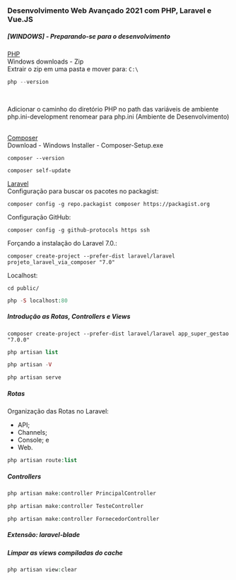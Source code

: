 ### Desenvolvimento Web Avançado 2021 com PHP, Laravel e Vue.JS

##### [WINDOWS] - Preparando-se para o desenvolvimento
[PHP](https://www.php.net/downloads) <br>
Windows downloads - Zip <br>
Extrair o zip em uma pasta e mover para: ```C:\``` <br>

```php
php --version
``` 

<br>

Adicionar o caminho do diretório PHP no path das variáveis de ambiente<br>
php.ini-development renomear para php.ini (Ambiente de Desenvolvimento)<br><br>

[Composer](https://getcomposer.org/) <br>
Download - Windows Installer - Composer-Setup.exe <br>

```
composer --version
``` 

```
composer self-update
```

[Laravel](https://laravel.com) <br>
Configuração para buscar os pacotes no packagist:
```
composer config -g repo.packagist composer https://packagist.org
```

Configuração GitHub:
```
composer config -g github-protocols https ssh
```

Forçando a instalação do Laravel 7.0.:
```
composer create-project --prefer-dist laravel/laravel projeto_laravel_via_composer "7.0"
```

Localhost:
```
cd public/
```

```php
php -S localhost:80
```

##### Introdução as Rotas, Controllers e Views
```
composer create-project --prefer-dist laravel/laravel app_super_gestao "7.0.0"
```

```php
php artisan list
```

```php
php artisan -V
```

```php
php artisan serve
```

##### Rotas
Organização das Rotas no Laravel: <br>
- API;
- Channels;
- Console; e
- Web.

```php
php artisan route:list
```

##### Controllers
```php
php artisan make:controller PrincipalController
```

```php
php artisan make:controller TesteController
```

```php
php artisan make:controller FornecedorController
```

##### Extensão: laravel-blade

##### Limpar as views compiladas do cache
```php
php artisan view:clear
```